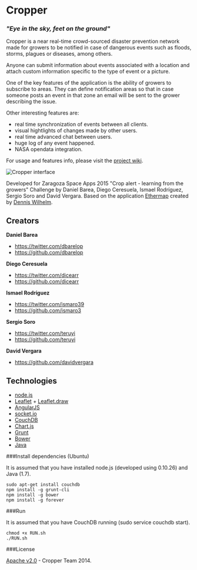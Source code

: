 Cropper
=========
###   _"Eye in the sky, feet on the ground"_

Cropper is a near real-time crowd-sourced disaster prevention network made for growers to be notified in case of
dangerous events such as floods, storms, plagues or diseases, among others.

Anyone can submit information about events associated with a location and attach custom information specific to 
the type of event or a picture.

One of the key features of the application is the ability of growers to subscribe to areas. They can define 
notification areas so that in case someone posts an event in that zone an email will be sent to the grower 
describing the issue.

Other interesting features are:
* real time synchronization of events between all clients.
* visual hightlights of changes made by other users.
* real time advanced chat between users.
* huge log of any event happened.
* NASA opendata integration.

For usage and features info, please visit the [project wiki](https://github.com/ismaro3/Cropper/wiki).

![Cropper interface](http://imageshack.com/a/img901/1987/t9XaeZ.png)

Developed for Zaragoza Space Apps 2015 "Crop alert - learning from the growers" Challenge by 
Daniel Barea, Diego Ceresuela, Ismael Rodríguez, Sergio Soro and David Vergara.
Based on the application [Ethermap](https://github.com/dwilhelm89/Ethermap) created by [Dennis Wilhelm](https://github.com/dwilhelm89).

## Creators

**Daniel Barea**

- <https://twitter.com/dbarelop>
- <https://github.com/dbarelop>

**Diego Ceresuela**

- <https://twitter.com/dicearr>
- <https://github.com/dicearr>

**Ismael Rodríguez**

- <https://twitter.com/ismaro39>
- <https://github.com/ismaro3>

**Sergio Soro**
- <https://twitter.com/teruyi>
- <https://github.com/teruyi>

**David Vergara**
- <https://github.com/davidvergara>

## Technologies

* [node.js]
* [Leaflet] + [Leaflet.draw]
* [AngularJS]
* [socket.io]
* [CouchDB]
* [Chart.js]
* [Grunt]
* [Bower]
* [Java]



###Install dependencies (Ubuntu)

It is assumed that you have installed node.js (developed using 0.10.26) and Java (1.7).
```
sudo apt-get install couchdb
npm install -g grunt-cli
npm install -g bower
npm install -g forever

```

###Run

It is assumed that you have CouchDB running (sudo service couchdb start).
```
chmod +x RUN.sh
./RUN.sh

```



###License

[Apache v2.0](license.md) - Cropper Team 2014. 



[node.js]:http://nodejs.org/
[CouchDB]:http://couchdb.apache.org/
[AngularJS]:https://angularjs.org/
[Grunt]:http://gruntjs.com/
[Bower]:http://bower.io/
[socket.io]:http://socket.io/
[Leaflet]:http://leafletjs.com/
[Leaflet.draw]:https://github.com/Leaflet/Leaflet.draw
[Chart.js]: http://www.chartjs.org/
[Java]:https://www.java.com/en/
